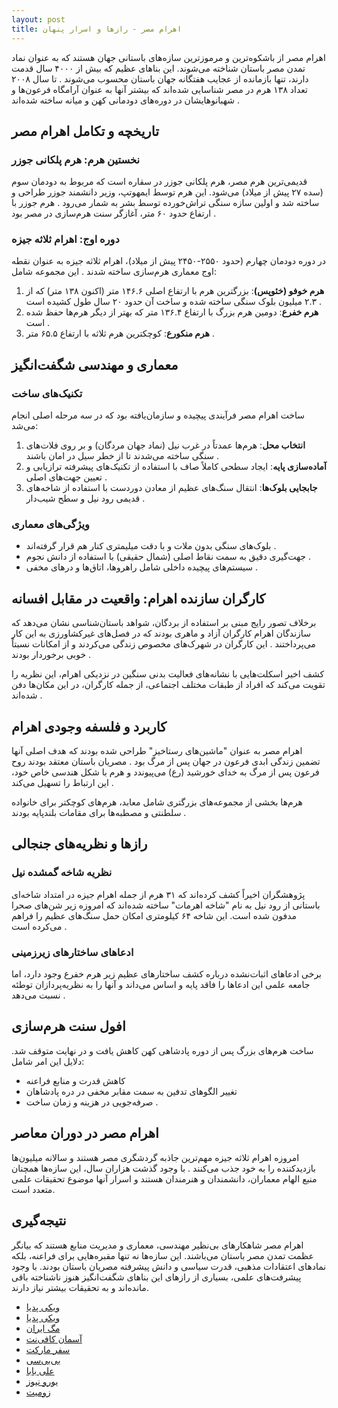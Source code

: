 ```yaml
---
layout: post
title: اهرام مصر - رازها و اسرار پنهان
---
```


اهرام مصر از باشکوه‌ترین و مرموزترین سازه‌های باستانی جهان هستند که به عنوان نماد تمدن مصر باستان شناخته می‌شوند. این بناهای عظیم که بیش از ۴۰۰۰ سال قدمت دارند، تنها بازمانده از عجایب هفتگانه جهان باستان محسوب می‌شوند . تا سال ۲۰۰۸ تعداد ۱۳۸ هرم در مصر شناسایی شده‌اند که بیشتر آنها به عنوان آرامگاه فرعون‌ها و شهبانوهایشان در دوره‌های دودمانی کهن و میانه ساخته شده‌اند .

## تاریخچه و تکامل اهرام مصر

### نخستین هرم: هرم پلکانی جوزر

قدیمی‌ترین هرم مصر، هرم پلکانی جوزر در سقاره است که مربوط به دودمان سوم (سده ۲۷ پیش از میلاد) می‌شود. این هرم توسط ایمهوتپ، وزیر دانشمند جوزر طراحی و ساخته شد و اولین سازه سنگی تراش‌خورده توسط بشر به شمار می‌رود . هرم جوزر با ارتفاع حدود ۶۰ متر، آغازگر سنت هرم‌سازی در مصر بود .

### دوره اوج: اهرام ثلاثه جیزه

در دوره دودمان چهارم (حدود ۲۵۵۰-۲۴۵۰ پیش از میلاد)، اهرام ثلاثه جیزه به عنوان نقطه اوج معماری هرم‌سازی ساخته شدند . این مجموعه شامل:

1. **هرم خوفو (خئوپس)**: بزرگترین هرم با ارتفاع اصلی ۱۴۶.۶ متر (اکنون ۱۳۸ متر) که از ۲.۳ میلیون بلوک سنگی ساخته شده و ساخت آن حدود ۲۰ سال طول کشیده است .
2. **هرم خفرع**: دومین هرم بزرگ با ارتفاع ۱۳۶.۴ متر که بهتر از دیگر هرم‌ها حفظ شده است .
3. **هرم منکورع**: کوچکترین هرم ثلاثه با ارتفاع ۶۵.۵ متر .

## معماری و مهندسی شگفت‌انگیز

### تکنیک‌های ساخت

ساخت اهرام مصر فرآیندی پیچیده و سازمان‌یافته بود که در سه مرحله اصلی انجام می‌شد:

1. **انتخاب محل**: هرم‌ها عمدتاً در غرب نیل (نماد جهان مردگان) و بر روی فلات‌های سنگی ساخته می‌شدند تا از خطر سیل در امان باشند .
2. **آماده‌سازی پایه**: ایجاد سطحی کاملاً صاف با استفاده از تکنیک‌های پیشرفته ترازیابی و تعیین جهت‌های اصلی .
3. **جابجایی بلوک‌ها**: انتقال سنگ‌های عظیم از معادن دوردست با استفاده از شاخه‌های قدیمی رود نیل و سطح شیب‌دار .

### ویژگی‌های معماری

- بلوک‌های سنگی بدون ملات و با دقت میلیمتری کنار هم قرار گرفته‌اند .
- جهت‌گیری دقیق به سمت نقاط اصلی (شمال حقیقی) با استفاده از دانش نجوم .
- سیستم‌های پیچیده داخلی شامل راهروها، اتاق‌ها و درهای مخفی .

## کارگران سازنده اهرام: واقعیت در مقابل افسانه

برخلاف تصور رایج مبنی بر استفاده از بردگان، شواهد باستان‌شناسی نشان می‌دهد که سازندگان اهرام کارگران آزاد و ماهری بودند که در فصل‌های غیرکشاورزی به این کار می‌پرداختند . این کارگران در شهرک‌های مخصوص زندگی می‌کردند و از امکانات نسبتاً خوبی برخوردار بودند .

کشف اخیر اسکلت‌هایی با نشانه‌های فعالیت بدنی سنگین در نزدیکی اهرام، این نظریه را تقویت می‌کند که افراد از طبقات مختلف اجتماعی، از جمله کارگران، در این مکان‌ها دفن شده‌اند .

## کاربرد و فلسفه وجودی اهرام

اهرام مصر به عنوان "ماشین‌های رستاخیز" طراحی شده بودند که هدف اصلی آنها تضمین زندگی ابدی فرعون در جهان پس از مرگ بود . مصریان باستان معتقد بودند روح فرعون پس از مرگ به خدای خورشید (رع) می‌پیوندد و هرم با شکل هندسی خاص خود، این ارتباط را تسهیل می‌کند .

هرم‌ها بخشی از مجموعه‌های بزرگتری شامل معابد، هرم‌های کوچکتر برای خانواده سلطنتی و مصطبه‌ها برای مقامات بلندپایه بودند .

## رازها و نظریه‌های جنجالی

### نظریه شاخه گمشده نیل

پژوهشگران اخیراً کشف کرده‌اند که ۳۱ هرم از جمله اهرام جیزه در امتداد شاخه‌ای باستانی از رود نیل به نام "شاخه اهرمات" ساخته شده‌اند که امروزه زیر شن‌های صحرا مدفون شده است. این شاخه ۶۴ کیلومتری امکان حمل سنگ‌های عظیم را فراهم می‌کرده است .

### ادعاهای ساختارهای زیرزمینی

برخی ادعاهای اثبات‌نشده درباره کشف ساختارهای عظیم زیر هرم خفرع وجود دارد، اما جامعه علمی این ادعاها را فاقد پایه و اساس می‌داند و آنها را به نظریه‌پردازان توطئه نسبت می‌دهد .

## افول سنت هرم‌سازی

ساخت هرم‌های بزرگ پس از دوره پادشاهی کهن کاهش یافت و در نهایت متوقف شد. دلایل این امر شامل:

- کاهش قدرت و منابع فراعنه
- تغییر الگوهای تدفین به سمت مقابر مخفی در دره پادشاهان
- صرفه‌جویی در هزینه و زمان ساخت .

## اهرام مصر در دوران معاصر

امروزه اهرام ثلاثه جیزه مهم‌ترین جاذبه گردشگری مصر هستند و سالانه میلیون‌ها بازدیدکننده را به خود جذب می‌کنند . با وجود گذشت هزاران سال، این سازه‌ها همچنان منبع الهام معماران، دانشمندان و هنرمندان هستند و اسرار آنها موضوع تحقیقات علمی متعدد است.

## نتیجه‌گیری

اهرام مصر شاهکارهای بی‌نظیر مهندسی، معماری و مدیریت منابع هستند که بیانگر عظمت تمدن مصر باستان می‌باشند. این سازه‌ها نه تنها مقبره‌هایی برای فراعنه، بلکه نمادهای اعتقادات مذهبی، قدرت سیاسی و دانش پیشرفته مصریان باستان بودند. با وجود پیشرفت‌های علمی، بسیاری از رازهای این بناهای شگفت‌انگیز هنوز ناشناخته باقی مانده‌اند و به تحقیقات بیشتر نیاز دارند.

- [ویکی پدیا](https://fa.m.wikipedia.org/wiki/%D8%A7%D9%87%D8%B1%D8%A7%D9%85_%D9%85%D8%B5%D8%B1)
- [ویکی پدیا](https://fa.m.wikipedia.org/wiki/%D8%A7%D9%87%D8%B1%D8%A7%D9%85_%D8%B3%D9%87%E2%80%8C%DA%AF%D8%A7%D9%86%D9%87_%D9%85%D8%B5%D8%B1)
- [مگ ایران](https://magirans.com/%D9%85%D9%82%D8%A7%D9%84%D9%87-%D8%AF%D8%B1-%D9%85%D9%88%D8%B1%D8%AF-%D8%A7%D9%87%D8%B1%D8%A7%D9%85-%D9%85%D8%B5%D8%B1.htm)
- [آسمان کافی‌نت](http://www.asemankafinet.ir/%D8%A7%D9%87%D8%B1%D8%A7%D9%85-%D8%AB%D9%84%D8%A7%D8%AB%D9%87-%D9%85%D8%B5%D8%B1/)
- [سفر مارکت](https://safarmarket.com/blog/egypt-pyramids)
- [بی‌بی‌سی](https://www.bbc.com/persian/articles/cge8rqn07ydo)
- [علی بابا](https://www.alibaba.ir/mag/world-tourism/egyptian-pyramids/)
- [یورو نیوز](https://parsi.euronews.com/2025/03/26/strange-skeleton-discovery-could-rewrite-our-history-of-the-pyramids)
- [زومیت](https://www.zoomit.ir/fundamental-science/437284-underground-structures-egyptian-pyramids/)
